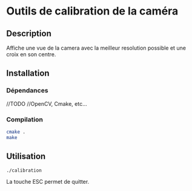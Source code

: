 # Outils de calibration de la caméra

## Description
Affiche une vue de la camera avec la meilleur resolution possible et une croix en son centre.

## Installation
### Dépendances
//TODO
//OpenCV, Cmake, etc...
### Compilation
```bash
cmake .
make
```  

## Utilisation
```bash
./calibration
```
La touche ESC permet de quitter.